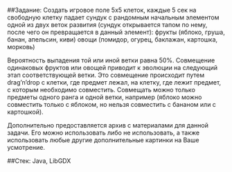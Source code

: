 ##Задание:
Создать игровое поле 5х5 клеток, каждые 5 сек на свободную клетку падает сундук с рандомным начальным элементом одной из двух веток развития (сундук открывается тапом по нему, после чего он превращается в данный элемент): 
фрукты (яблоко, груша, банан, апельсин, киви)
овощи (помидор, огурец, баклажан, картошка, морковь)

Вероятность выпадения той или иной ветки равна 50%. Совмещение одинаковых фруктов или овощей приводит к эволюции на следующий этап соответствующей ветки. Это совмещение происходит путем drag’n’drop с клетки, где предмет лежал, на клетку, где лежит предмет, с которым необходимо совместить. Совмещать можно только предметы одного ранга и одной ветки, например (яблоко можно совместить только с яблоком, но нельзя совместить с бананом или с картошкой).

Дополнительно предоставляется архив с материалами для данной задачи. Его можно использовать либо не использовать, а также использовать любые другие дополнительные картинки на Ваше усмотрение. 

##Стек: 
Java, LibGDX 
